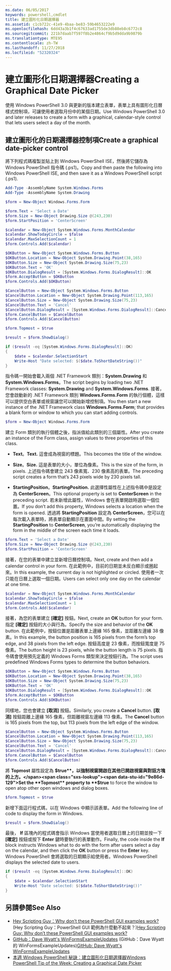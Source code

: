 ```yaml
---
ms.date: 06/05/2017
keywords: powershell,cmdlet
title: 建立圖形化日期選擇器
ms.assetid: c1cb722c-41e9-4baa-be83-59b4653222e9
ms.openlocfilehash: 6dd43a3b1f4c67633ad1755de3db88eb8c6772c8
ms.sourcegitcommit: 221b7daab7f597f8b2e4864cf9b5d9dda9b9879b
ms.translationtype: MTE95
ms.contentlocale: zh-TW
ms.lasthandoff: 11/27/2018
ms.locfileid: "52320324"
---
```

# <a name="creating-a-graphical-date-picker"></a><span data-ttu-id="9e86d-103">建立圖形化日期選擇器</span><span class="sxs-lookup"><span data-stu-id="9e86d-103">Creating a Graphical Date Picker</span></span>

<span data-ttu-id="9e86d-104">使用 Windows PowerShell 3.0 與更新的版本建立表單，表單上具有圖形化日曆樣式控制項，可讓使用者選取月份中的某個日期。</span><span class="sxs-lookup"><span data-stu-id="9e86d-104">Use Windows PowerShell 3.0 and later releases to create a form with a graphical, calendar-style control that lets users select a day of the month.</span></span>

## <a name="create-a-graphical-date-picker-control"></a><span data-ttu-id="9e86d-105">建立圖形化的日期選擇器控制項</span><span class="sxs-lookup"><span data-stu-id="9e86d-105">Create a graphical date-picker control</span></span>

<span data-ttu-id="9e86d-106">將下列程式碼複製並貼上到 Windows PowerShell ISE，然後將它儲存為 Windows PowerShell 指令碼 (.ps1)。</span><span class="sxs-lookup"><span data-stu-id="9e86d-106">Copy and then paste the following into Windows PowerShell ISE, and then save it as a Windows PowerShell script (.ps1).</span></span>

```powershell
Add-Type -AssemblyName System.Windows.Forms
Add-Type -AssemblyName System.Drawing

$form = New-Object Windows.Forms.Form

$form.Text = 'Select a Date'
$form.Size = New-Object Drawing.Size @(243,230)
$form.StartPosition = 'CenterScreen'

$calendar = New-Object System.Windows.Forms.MonthCalendar
$calendar.ShowTodayCircle = $false
$calendar.MaxSelectionCount = 1
$form.Controls.Add($calendar)

$OKButton = New-Object System.Windows.Forms.Button
$OKButton.Location = New-Object System.Drawing.Point(38,165)
$OKButton.Size = New-Object System.Drawing.Size(75,23)
$OKButton.Text = 'OK'
$OKButton.DialogResult = [System.Windows.Forms.DialogResult]::OK
$form.AcceptButton = $OKButton
$form.Controls.Add($OKButton)

$CancelButton = New-Object System.Windows.Forms.Button
$CancelButton.Location = New-Object System.Drawing.Point(113,165)
$CancelButton.Size = New-Object System.Drawing.Size(75,23)
$CancelButton.Text = 'Cancel'
$CancelButton.DialogResult = [System.Windows.Forms.DialogResult]::Cancel
$form.CancelButton = $CancelButton
$form.Controls.Add($CancelButton)

$form.Topmost = $true

$result = $form.ShowDialog()

if ($result -eq [System.Windows.Forms.DialogResult]::OK)
{
    $date = $calendar.SelectionStart
    Write-Host "Date selected: $($date.ToShortDateString())"
}
```

<span data-ttu-id="9e86d-107">指令碼一開始會載入兩個 .NET Framework 類別：**System.Drawing** 和 **System.Windows.Forms**。</span><span class="sxs-lookup"><span data-stu-id="9e86d-107">The script begins by loading two .NET Framework classes: **System.Drawing** and **System.Windows.Forms**.</span></span> <span data-ttu-id="9e86d-108">接著，您會啟動新的 .NET Framework 類別 **Windows.Forms.Form** 的執行個體，這樣可以提供空白表單或視窗讓您可以開始新增控制項。</span><span class="sxs-lookup"><span data-stu-id="9e86d-108">You then start a new instance of the .NET Framework class **Windows.Forms.Form**; that provides a blank form or window to which you can start adding controls.</span></span>

```powershell
$form = New-Object Windows.Forms.Form
```

<span data-ttu-id="9e86d-109">建立 Form 類別的執行個體之後，指派值給此類別的三個屬性。</span><span class="sxs-lookup"><span data-stu-id="9e86d-109">After you create an instance of the Form class, assign values to three properties of this class.</span></span>

- <span data-ttu-id="9e86d-110">**Text**。</span><span class="sxs-lookup"><span data-stu-id="9e86d-110">**Text.**</span></span> <span data-ttu-id="9e86d-111">這會成為視窗的標題。</span><span class="sxs-lookup"><span data-stu-id="9e86d-111">This becomes the title of the window.</span></span>

- <span data-ttu-id="9e86d-112">**Size**。</span><span class="sxs-lookup"><span data-stu-id="9e86d-112">**Size.**</span></span> <span data-ttu-id="9e86d-113">這是表單的大小，單位為像素。</span><span class="sxs-lookup"><span data-stu-id="9e86d-113">This is the size of the form, in pixels.</span></span> <span data-ttu-id="9e86d-114">上述指令碼會建立 243 像素寬、230 像素高的表單。</span><span class="sxs-lookup"><span data-stu-id="9e86d-114">The preceding script creates a form that’s 243 pixels wide by 230 pixels tall.</span></span>

- <span data-ttu-id="9e86d-115">**StartingPosition**。</span><span class="sxs-lookup"><span data-stu-id="9e86d-115">**StartingPosition.**</span></span> <span data-ttu-id="9e86d-116">此選擇性屬性在上述指令碼中是設定為 **CenterScreen**。</span><span class="sxs-lookup"><span data-stu-id="9e86d-116">This optional property is set to **CenterScreen** in the preceding script.</span></span> <span data-ttu-id="9e86d-117">若未新增此屬性，Windows 會在表單開啟時選取一個位置。</span><span class="sxs-lookup"><span data-stu-id="9e86d-117">If you don’t add this property, Windows selects a location when the form is opened.</span></span> <span data-ttu-id="9e86d-118">透過將 **StartingPosition** 設定為 **CenterScreen**，您可以在每次載入表單時，將表單自動顯示在畫面中間。</span><span class="sxs-lookup"><span data-stu-id="9e86d-118">By setting the **StartingPosition** to **CenterScreen**, you’re automatically displaying the form in the middle of the screen each time it loads.</span></span>

```powershell
$form.Text = 'Select a Date'
$form.Size = New-Object Drawing.Size @(243,230)
$form.StartPosition = 'CenterScreen'
```

<span data-ttu-id="9e86d-119">接著，在您的表單中建立並新增日曆控制項。</span><span class="sxs-lookup"><span data-stu-id="9e86d-119">Next, create and then add a calendar control in your form.</span></span> <span data-ttu-id="9e86d-120">在此範例中，目前的日期並未反白顯示或圈起來。</span><span class="sxs-lookup"><span data-stu-id="9e86d-120">In this example, the current day is not highlighted or circled.</span></span> <span data-ttu-id="9e86d-121">使用者一次只能在日曆上選取一個日期。</span><span class="sxs-lookup"><span data-stu-id="9e86d-121">Users can select only one day on the calendar at one time.</span></span>

```powershell
$calendar = New-Object System.Windows.Forms.MonthCalendar
$calendar.ShowTodayCircle = $false
$calendar.MaxSelectionCount = 1
$form.Controls.Add($calendar)
```

<span data-ttu-id="9e86d-122">接著，為您的表單建立 **[確定]** 按鈕。</span><span class="sxs-lookup"><span data-stu-id="9e86d-122">Next, create an **OK** button for your form.</span></span> <span data-ttu-id="9e86d-123">指定 **[確定]** 按鈕的大小與行為。</span><span class="sxs-lookup"><span data-stu-id="9e86d-123">Specify the size and behavior of the **OK** button.</span></span> <span data-ttu-id="9e86d-124">在此範例中，按鈕位置是距離表單上邊緣 165 像素，並距離左邊緣 38 像素。</span><span class="sxs-lookup"><span data-stu-id="9e86d-124">In this example, the button position is 165 pixels from the form’s top edge, and 38 pixels from the left edge.</span></span> <span data-ttu-id="9e86d-125">按鈕高度是 23 像素，而按鈕寬度是 75 像素。</span><span class="sxs-lookup"><span data-stu-id="9e86d-125">The button height is 23 pixels, while the button length is 75 pixels.</span></span> <span data-ttu-id="9e86d-126">指令碼會使用預先定義的 Windows Forms 類型來決定按鈕行為。</span><span class="sxs-lookup"><span data-stu-id="9e86d-126">The script uses predefined Windows Forms types to determine the button behaviors.</span></span>

```powershell
$OKButton = New-Object System.Windows.Forms.Button
$OKButton.Location = New-Object System.Drawing.Point(38,165)
$OKButton.Size = New-Object System.Drawing.Size(75,23)
$OKButton.Text = 'OK'
$OKButton.DialogResult = [System.Windows.Forms.DialogResult]::OK
$form.AcceptButton = $OKButton
$form.Controls.Add($OKButton)
```

<span data-ttu-id="9e86d-127">同樣地，您也會建立 **[取消]** 按鈕。</span><span class="sxs-lookup"><span data-stu-id="9e86d-127">Similarly, you create a **Cancel** button.</span></span> <span data-ttu-id="9e86d-128">**[取消]** 按鈕距離上邊緣 165 像素，但距離視窗左邊緣 113 像素。</span><span class="sxs-lookup"><span data-stu-id="9e86d-128">The **Cancel** button is 165 pixels from the top, but 113 pixels from the left edge of the window.</span></span>

```powershell
$CancelButton = New-Object System.Windows.Forms.Button
$CancelButton.Location = New-Object System.Drawing.Point(113,165)
$CancelButton.Size = New-Object System.Drawing.Size(75,23)
$CancelButton.Text = 'Cancel'
$CancelButton.DialogResult = [System.Windows.Forms.DialogResult]::Cancel
$form.CancelButton = $CancelButton
$form.Controls.Add($CancelButton)
```

<span data-ttu-id="9e86d-129">將 **Topmost** 屬性設定為 **$true**，以強制視窗開啟在其他已開啟視窗與對話方塊的上方。</span><span class="sxs-lookup"><span data-stu-id="9e86d-129">Set the **Topmost** property to **$true** to force the window to open atop other open windows and dialog boxes.</span></span>

```powershell
$form.Topmost = $true
```

<span data-ttu-id="9e86d-130">新增下面這行程式碼，以在 Windows 中顯示該表單。</span><span class="sxs-lookup"><span data-stu-id="9e86d-130">Add the following line of code to display the form in Windows.</span></span>

```powershell
$result = $form.ShowDialog()
```

<span data-ttu-id="9e86d-131">最後， **If** 區塊內的程式碼會指示 Windows 當使用者選取日曆上的日期並按一下 **[確定]** 按鈕或按下 **Enter** 鍵時要執行的表單動作。</span><span class="sxs-lookup"><span data-stu-id="9e86d-131">Finally, the code inside the **If** block instructs Windows what to do with the form after users select a day on the calendar, and then click the **OK** button or press the **Enter** key.</span></span> <span data-ttu-id="9e86d-132">Windows PowerShell 會將選取的日期顯示給使用者。</span><span class="sxs-lookup"><span data-stu-id="9e86d-132">Windows PowerShell displays the selected date to users.</span></span>

```powershell
if ($result -eq [System.Windows.Forms.DialogResult]::OK)
{
    $date = $calendar.SelectionStart
    Write-Host "Date selected: $($date.ToShortDateString())"
}
```

## <a name="see-also"></a><span data-ttu-id="9e86d-133">另請參閱</span><span class="sxs-lookup"><span data-stu-id="9e86d-133">See Also</span></span>

- <span data-ttu-id="9e86d-134">[Hey Scripting Guy：Why don’t these PowerShell GUI examples work?](https://go.microsoft.com/fwlink/?LinkId=506644) (Hey Scripting Guy：PowerShell GUI 範例為什麼動不起來？)</span><span class="sxs-lookup"><span data-stu-id="9e86d-134">[Hey Scripting Guy:  Why don’t these PowerShell GUI examples work?](https://go.microsoft.com/fwlink/?LinkId=506644)</span></span>
- <span data-ttu-id="9e86d-135">[GitHub：Dave Wyatt's WinFormsExampleUpdates](https://github.com/dlwyatt/WinFormsExampleUpdates) (GitHub：Dave Wyatt 的 WinFormsExampleUpdates)</span><span class="sxs-lookup"><span data-stu-id="9e86d-135">[GitHub: Dave Wyatt's WinFormsExampleUpdates](https://github.com/dlwyatt/WinFormsExampleUpdates)</span></span>
- [<span data-ttu-id="9e86d-136">本週 Windows PowerShell 秘訣︰建立圖形化日期選擇器</span><span class="sxs-lookup"><span data-stu-id="9e86d-136">Windows PowerShell Tip of the Week:  Creating a Graphical Date Picker</span></span>](https://technet.microsoft.com/library/ff730942.aspx)